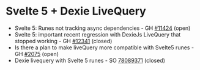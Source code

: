 # Svelte 5 + Dexie LiveQuery

- Svelte 5: Runes not tracking async dependencies - GH [#11424](https://github.com/sveltejs/svelte/issues/11424) (open)
- Svelte 5: important recent regression with DexieJs LiveQuery that stopped working - GH [#12341](https://github.com/sveltejs/svelte/issues/12341) (closed)
- Is there a plan to make liveQuery more compatible with Svelte5 runes - GH [#2075](https://github.com/dexie/Dexie.js/issues/2075) (open)
- Dexie livequery with Svelte 5 runes - SO [78089371](https://stackoverflow.com/questions/78089371/dexie-livequery-with-svelte-5-runes) (closed)

